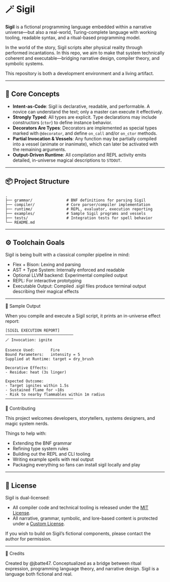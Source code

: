 # 🪄 Sigil

**Sigil** is a fictional programming language embedded within a narrative universe—but also a real-world, Turing-complete language with working tooling, readable syntax, and a ritual-based programming model.

In the world of the story, Sigil scripts alter physical reality through performed incantations. In this repo, we aim to make that system technically coherent and executable—bridging narrative design, compiler theory, and symbolic systems.

This repository is both a development environment and a living artifact.

---

## 🧠 Core Concepts

- **Intent-as-Code**: Sigil is declarative, readable, and performable. A novice can understand the text; only a master can execute it effectively.
- **Strongly Typed**: All types are explicit. Type declarations may include constructors (`ctor`) to define instance behavior.
- **Decorators Are Types**: Decorators are implemented as special types marked with `@decorator`, and define `on_call` and/or `on_ctor` methods.
- **Partial Invocation & Vessels**: Any function may be partially compiled into a vessel (animate or inanimate), which can later be activated with the remaining arguments.
- **Output-Driven Runtime**: All compilation and REPL activity emits detailed, in-universe magical descriptions to `STDOUT`.

---

## 📦 Project Structure

```plaintext
.
├── grammar/               # BNF definitions for parsing Sigil
├── compiler/              # Core parser/compiler implementation
├── runtime/               # REPL, evaluator, execution reporting
├── examples/              # Sample Sigil programs and vessels
├── tests/                 # Integration tests for spell behavior
└── README.md
```

---

## ⚙️ Toolchain Goals

Sigil is being built with a classical compiler pipeline in mind:
- Flex + Bison: Lexing and parsing
- AST + Type System: Internally enforced and readable
- Optional LLVM backend: Experimental compiled output
- REPL: For interactive prototyping
- Executable Output: Compiled .sigil files produce terminal output describing their magical effects

---

🧪 Sample Output

When you compile and execute a Sigil script, it prints an in-universe effect report:

```text
[SIGIL EXECUTION REPORT]
──────────────────────────────
🪄 Invocation: ignite

Essence Used:       Fire
Bound Parameters:   intensity = 5
Supplied at Runtime: target = dry_brush

Decorative Effects:
- Residue: heat (3s linger)

Expected Outcome:
- Target ignites within 1.5s
- Sustained flame for ~18s
- Risk to nearby flammables within 1m radius
──────────────────────────────
```

🧬 Contributing

This project welcomes developers, storytellers, systems designers, and magic system nerds.

Things to help with:
- Extending the BNF grammar
- Refining type system rules
- Building out the REPL and CLI tooling
- Writing example spells with real output
- Packaging everything so fans can install sigil locally and play

---

## 📜 License

Sigil is dual-licensed:

- All compiler code and technical tooling is released under the [MIT License](LICENSES/MIT.txt).
- All narrative, grammar, symbolic, and lore-based content is protected under a [Custom License](LICENSES/SIGIL-CUSTOM.txt).

If you wish to build on Sigil’s fictional components, please contact the author for permission.

---

🌌 Credits

Created by @jbatte47. Conceptualized as a bridge between ritual expression, programming language theory, and narrative design. Sigil is a language both fictional and real.
